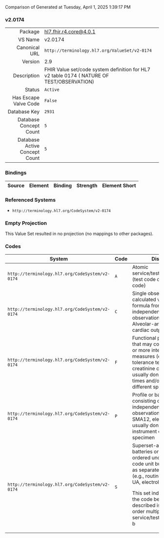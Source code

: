 Comparison of 
Generated at Tuesday, April 1, 2025 1:39:17 PM

### v2.0174

|      |     |
| ---: | --- |
| Package | hl7.fhir.r4.core@4.0.1 |
| VS Name | v2.0174 |
| Canonical URL | `http://terminology.hl7.org/ValueSet/v2-0174` |
| Version | 2.9 |
| Description | FHIR Value set/code system definition for HL7 v2 table 0174 ( NATURE OF TEST/OBSERVATION) |
| Status | `Active` |
| Has Escape Valve Code | `False` |
| Database Key | `2931` |
| Database Concept Count | `5` |
| Database Active Concept Count | `5` |
### Bindings

| Source | Element | Binding | Strength | Element Short |
| ------ | ------- | ------- | -------- | ------------- |

### Referenced Systems

* `http://terminology.hl7.org/CodeSystem/v2-0174`
### Empty Projection

This Value Set resulted in no projection (no mappings to other packages).

### Codes

| System | Code | Display |
| ------ | ---- | ------- |
| `http://terminology.hl7.org/CodeSystem/v2-0174` | `A` | Atomic service/test/observation (test code or treatment code) |
| `http://terminology.hl7.org/CodeSystem/v2-0174` | `C` | Single observation calculated via a rule or formula from other independent observations (e.g., Alveolar-arterial ratio, cardiac output) |
| `http://terminology.hl7.org/CodeSystem/v2-0174` | `F` | Functional procedure that may consist of one or more interrelated measures (e.g., glucose tolerance test, creatinine clearance), usually done at different times and/or on different specimens |
| `http://terminology.hl7.org/CodeSystem/v2-0174` | `P` | Profile or battery consisting of many independent atomic observations (e.g., SMA12, electrolytes), usually done at one instrument on one specimen |
| `http://terminology.hl7.org/CodeSystem/v2-0174` | `S` | Superset-a set of batteries or procedures ordered under a single code unit but processed as separate batteries (e.g., routines = CBC, UA, electrolytes)<p>This set indicates that the code being described is used to order multiple service/test/observation b |
